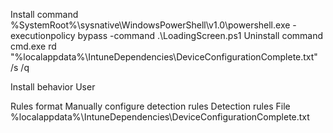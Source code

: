 Install command
 %SystemRoot%\sysnative\WindowsPowerShell\v1.0\powershell.exe -executionpolicy bypass -command .\LoadingScreen.ps1
Uninstall command
cmd.exe rd "%localappdata%\IntuneDependencies\DeviceConfigurationComplete.txt" /s /q

Install behavior
User

Rules format
Manually configure detection rules
Detection rules
File %localappdata%\IntuneDependencies\DeviceConfigurationComplete.txt